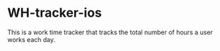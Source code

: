 # WH-tracker-ios
This is a work time tracker that tracks the total number of hours a user works each day.
